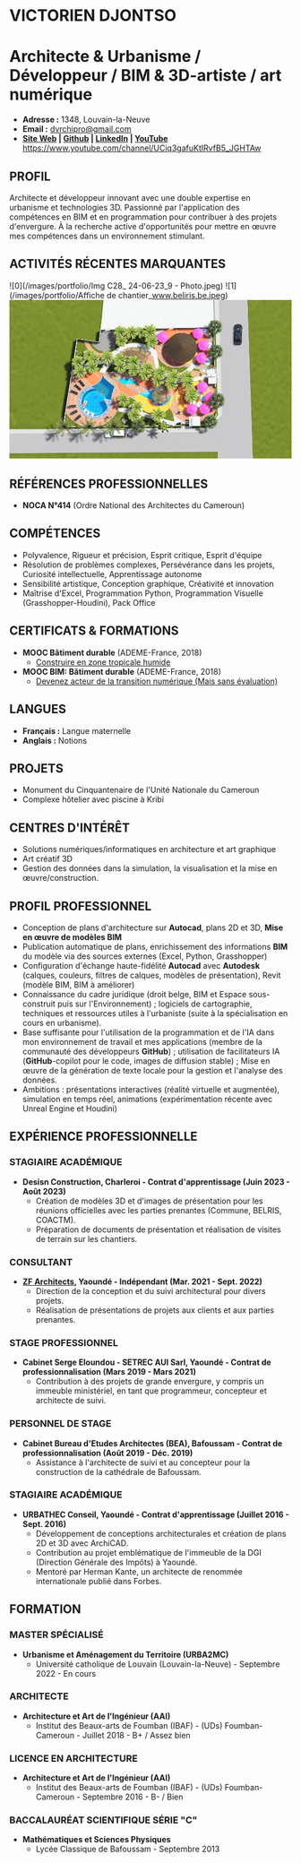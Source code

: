 # VICTORIEN DJONTSO

# **Architecte & Urbanisme / Développeur / BIM & 3D-artiste / art numérique**

- **Adresse :** 1348, Louvain-la-Neuve
- **Email :** dvrchipro@gmail.com
- **[Site Web](https://dvrch.github.io/victorien-djontso-cv/) | [Github](https://github.com/dvrch/victorien-djontso-cv/tree/main) | [LinkedIn](https://www.linkedin.com/in/djontso-victorien) | [YouTube](https://www.youtube.com/channel/UCiq3gafuKtIRvfB5_JGHTAw)**
https://www.youtube.com/channel/UCiq3gafuKtIRvfB5_JGHTAw
## PROFIL

Architecte et développeur innovant avec une double expertise en urbanisme et technologies 3D. Passionné par l'application des compétences en BIM et en programmation pour contribuer à des projets d'envergure. À la recherche active d'opportunités pour mettre en œuvre mes compétences dans un environnement stimulant.

## ACTIVITÉS RÉCENTES MARQUANTES

![0](/images/portfolio/Img C28_ 24-06-23_9 - Photo.jpeg)
![1](/images/portfolio/Affiche de chantier_www.beliris.be.jpeg)
![2](/images/portfolio/hero-bg.jpg)

## RÉFÉRENCES PROFESSIONNELLES

- **NOCA N°414** (Ordre National des Architectes du Cameroun)

## COMPÉTENCES

- Polyvalence, Rigueur et précision, Esprit critique, Esprit d'équipe
- Résolution de problèmes complexes, Persévérance dans les projets, Curiosité intellectuelle, Apprentissage autonome
- Sensibilité artistique, Conception graphique, Créativité et innovation
- Maîtrise d'Excel, Programmation Python, Programmation Visuelle (Grasshopper-Houdini), Pack Office

## CERTIFICATS & FORMATIONS

- **MOOC Bâtiment durable** (ADEME-France, 2018)
  - [Construire en zone tropicale humide](https://www.mooc-batiment-durable.fr/fr/formations/lumiere-thermique-et-acoustique-bien-construire-en-zone-tropical/)
- **MOOC BIM: Bâtiment durable** (ADEME-France, 2018)
  - [Devenez acteur de la transition numérique (Mais sans évaluation)](https://www.mooc-batiment-durable.fr/fr/formations/moocbim-devenez-acteur-de-la-transition-numerique/)

## LANGUES

- **Français :** Langue maternelle
- **Anglais :** Notions

## PROJETS

- Monument du Cinquantenaire de l'Unité Nationale du Cameroun
- Complexe hôtelier avec piscine à Kribi

## CENTRES D'INTÉRÊT

- Solutions numériques/informatiques en architecture et art graphique
- Art créatif 3D
- Gestion des données dans la simulation, la visualisation et la mise en œuvre/construction.

## PROFIL PROFESSIONNEL

- Conception de plans d'architecture sur **Autocad**, plans 2D et 3D, **Mise en œuvre de modèles BIM**
- Publication automatique de plans, enrichissement des informations **BIM** du modèle via des sources externes (Excel, Python, Grasshopper)
- Configuration d'échange haute-fidélité **Autocad** avec **Autodesk** (calques, couleurs, filtres de calques, modèles de présentation), Revit (modèle BIM, BIM à améliorer)
- Connaissance du cadre juridique (droit belge, BIM et Espace sous-construit puis sur l'Environnement) ; logiciels de cartographie, techniques et ressources utiles à l'urbaniste (suite à la spécialisation en cours en urbanisme).
- Base suffisante pour l'utilisation de la programmation et de l'IA dans mon environnement de travail et mes applications (membre de la communauté des développeurs **GitHub**) ; utilisation de facilitateurs IA (**GitHub**-copilot pour le code, images de diffusion stable) ; Mise en œuvre de la génération de texte locale pour la gestion et l'analyse des données.
- Ambitions : présentations interactives (réalité virtuelle et augmentée), simulation en temps réel, animations (expérimentation récente avec Unreal Engine et Houdini)

## EXPÉRIENCE PROFESSIONNELLE

### STAGIAIRE ACADÉMIQUE

- **Desisn Construction, Charleroi - Contrat d'apprentissage (Juin 2023 - Août 2023)**
  - Création de modèles 3D et d'images de présentation pour les réunions officielles avec les parties prenantes (Commune, BELRIS, COACTM).
  - Préparation de documents de présentation et réalisation de visites de terrain sur les chantiers.

### CONSULTANT

- **[ZF Architects](https://www.zf-architects.com/), Yaoundé - Indépendant (Mar. 2021 - Sept. 2022)**
  - Direction de la conception et du suivi architectural pour divers projets.
  - Réalisation de présentations de projets aux clients et aux parties prenantes.

### STAGE PROFESSIONNEL

- **Cabinet Serge Eloundou - SETREC AUI Sarl, Yaoundé - Contrat de professionnalisation (Mars 2019 - Mars 2021)**
  - Contribution à des projets de grande envergure, y compris un immeuble ministériel, en tant que programmeur, concepteur et architecte de suivi.

### PERSONNEL DE STAGE

- **Cabinet Bureau d'Etudes Architectes (BEA), Bafoussam - Contrat de professionnalisation (Août 2019 - Déc. 2019)**
  - Assistance à l'architecte de suivi et au concepteur pour la construction de la cathédrale de Bafoussam.

### STAGIAIRE ACADÉMIQUE

- **URBATHEC Conseil, Yaoundé - Contrat d'apprentissage (Juillet 2016 - Sept. 2016)**
  - Développement de conceptions architecturales et création de plans 2D et 3D avec ArchiCAD.
  - Contribution au projet emblématique de l'immeuble de la DGI (Direction Générale des Impôts) à Yaoundé.
  - Mentoré par Herman Kante, un architecte de renommée internationale publié dans Forbes.

## FORMATION

### MASTER SPÉCIALISÉ

- **Urbanisme et Aménagement du Territoire (URBA2MC)**
  - Université catholique de Louvain (Louvain-la-Neuve) - Septembre 2022 - En cours

### ARCHITECTE

- **Architecture et Art de l'Ingénieur (AAI)**
  - Institut des Beaux-arts de Foumban (IBAF) - (UDs) Foumban-Cameroun - Juillet 2018 - B+ / Assez bien

### LICENCE EN ARCHITECTURE

- **Architecture et Art de l'Ingénieur (AAI)**
  - Institut des Beaux-arts de Foumban (IBAF) - (UDs) Foumban-Cameroun - Septembre 2016 - B- / Bien

### BACCALAURÉAT SCIENTIFIQUE SÉRIE "C"

- **Mathématiques et Sciences Physiques**
  - Lycée Classique de Bafoussam - Septembre 2013